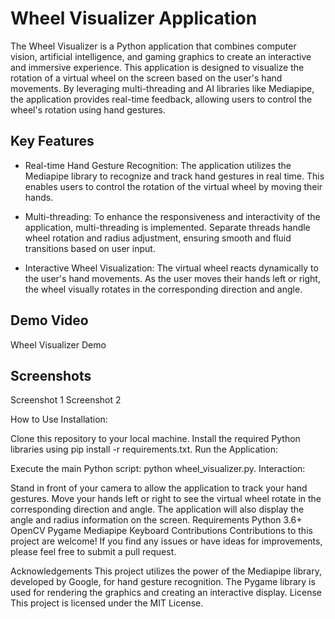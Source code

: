 # Wheel Visualizer Application
The Wheel Visualizer is a Python application that combines computer vision, artificial intelligence, and gaming graphics to create an interactive and immersive experience. This application is designed to visualize the rotation of a virtual wheel on the screen based on the user's hand movements. By leveraging multi-threading and AI libraries like Mediapipe, the application provides real-time feedback, allowing users to control the wheel's rotation using hand gestures.

## Key Features
- Real-time Hand Gesture Recognition: The application utilizes the Mediapipe library to recognize and track hand gestures in real time. This enables users to control the rotation of the virtual wheel by moving their hands.

- Multi-threading: To enhance the responsiveness and interactivity of the application, multi-threading is implemented. Separate threads handle wheel rotation and radius adjustment, ensuring smooth and fluid transitions based on user input.

- Interactive Wheel Visualization: The virtual wheel reacts dynamically to the user's hand movements. As the user moves their hands left or right, the wheel visually rotates in the corresponding direction and angle.

## Demo Video
Wheel Visualizer Demo

## Screenshots
Screenshot 1
Screenshot 2

How to Use
Installation:

Clone this repository to your local machine.
Install the required Python libraries using pip install -r requirements.txt.
Run the Application:

Execute the main Python script: python wheel_visualizer.py.
Interaction:

Stand in front of your camera to allow the application to track your hand gestures.
Move your hands left or right to see the virtual wheel rotate in the corresponding direction and angle.
The application will also display the angle and radius information on the screen.
Requirements
Python 3.6+
OpenCV
Pygame
Mediapipe
Keyboard
Contributions
Contributions to this project are welcome! If you find any issues or have ideas for improvements, please feel free to submit a pull request.

Acknowledgements
This project utilizes the power of the Mediapipe library, developed by Google, for hand gesture recognition.
The Pygame library is used for rendering the graphics and creating an interactive display.
License
This project is licensed under the MIT License.

